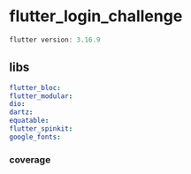 # flutter_login_challenge

```dart
flutter version: 3.16.9
```

## libs

```yaml
flutter_bloc:
flutter_modular:
dio:
dartz:
equatable:
flutter_spinkit:
google_fonts:
```

### coverage 

    
